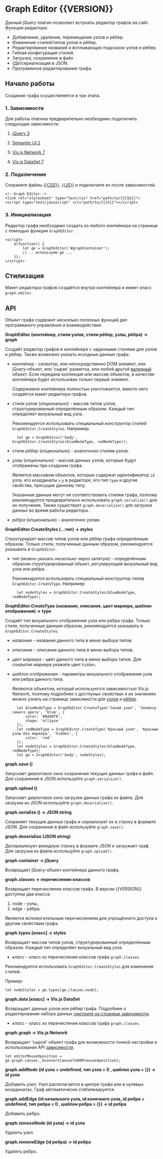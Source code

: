 # Graph Editor {{VERSION}}
Данный jQuery плагин позволяет встроить редактор графов на сайт. Функции редактора:
* Добавление, удаление, перемещение узлов и рёбер.
* Изменение стилей/типов узлов и рёбер.
* Редактирование названий и всплывающих подсказок узлов и рёбер.
* Гибкая конфигурация стилей.
* Загрузка, сохранение в файл.
* (Де)сериализация в JSON.
* Программное редактирование графа.

## Начало работы
Создание графа осуществляется в три этапа.
### 1. Зависимости
Для работы плагина предварительно необходимо подключить следующие зависимости:
1. [jQuery 3](https://jquery.com/download/)
2. [Semantic UI 2](https://semantic-ui.com/introduction/getting-started.html#install-nodejs)
3. [Vis.js Network 7](https://visjs.github.io/vis-network/docs/network/)  
4. [Vis.js DataSet 7](https://visjs.github.io/vis-data/data/dataset.html)

    
    <!--jQuery-->     
    <script src="https://code.jquery.com/jquery-3.4.1.min.js" integrity="sha256-CSXorXvZcTkaix6Yvo6HppcZGetbYMGWSFlBw8HfCJo=" crossorigin="anonymous"></script>
 	
 	<!--Semantic-UI-->
 	<link rel="stylesheet" href="https://cdnjs.cloudflare.com/ajax/libs/semantic-ui/2.4.1/semantic.min.css" integrity="sha256-9mbkOfVho3ZPXfM7W8sV2SndrGDuh7wuyLjtsWeTI1Q=" crossorigin="anonymous" />
 	<link rel="stylesheet" href="https://cdnjs.cloudflare.com/ajax/libs/semantic-ui/2.4.1/components/button.min.css" integrity="sha256-xtpiJw1+6DW1Oac4CVyU7PbCxHxufOBIspA9T79Y384=" crossorigin="anonymous" />
 	<link rel="stylesheet" href="https://cdnjs.cloudflare.com/ajax/libs/semantic-ui/2.4.1/components/dropdown.min.css" integrity="sha256-eKk/OB1/M9wf6oWV2+jUV8DpHXBFjNthcjTRvgPb4jg=" crossorigin="anonymous" />
 	<link rel="stylesheet" href="https://cdnjs.cloudflare.com/ajax/libs/semantic-ui/2.4.1/components/header.min.css" integrity="sha256-xJCnUW9lBafMfAoQesJSWvpSvudGlOysL8HU3fO/CPI=" crossorigin="anonymous" />
 	<link rel="stylesheet" href="https://cdnjs.cloudflare.com/ajax/libs/semantic-ui/2.4.1/components/icon.min.css" integrity="sha256-KyXPF3/VOPPst/NQOzCWr97QMfSfzJLyFT0o5lYJXiQ=" crossorigin="anonymous" />
 	<link rel="stylesheet" href="https://cdnjs.cloudflare.com/ajax/libs/semantic-ui/2.4.1/components/input.min.css" integrity="sha256-hlqxoW9mkPO7jQpdyUy6gqIUIXpFz1iq7NUvYxRoeds=" crossorigin="anonymous" />
 	<link rel="stylesheet" href="https://cdnjs.cloudflare.com/ajax/libs/semantic-ui/2.4.1/components/item.min.css" integrity="sha256-cruqIcC0V+wSzrSIxWuc5YZylQUm/L18bt6l55+gK5U=" crossorigin="anonymous" />
 	<link rel="stylesheet" href="https://cdnjs.cloudflare.com/ajax/libs/semantic-ui/2.4.1/components/label.min.css" integrity="sha256-qB3YAR8Frc4C6MnNNmPiJuK0NERKVzSLyvUtOzvHvTc=" crossorigin="anonymous" />
 	<link rel="stylesheet" href="https://cdnjs.cloudflare.com/ajax/libs/semantic-ui/2.4.1/components/menu.min.css" integrity="sha256-cRSLOaiPiyfTQ4B4HT1OCF/2CWNzGcPO9Nns6Jrf4hg=" crossorigin="anonymous" />
 	<link rel="stylesheet" href="https://cdnjs.cloudflare.com/ajax/libs/semantic-ui/2.4.1/components/message.min.css" integrity="sha256-DhgaaWn1rmuk1WfOB+BLM7RYn8hQjlnOp0j9LvnJLUs=" crossorigin="anonymous" />
 	<link rel="stylesheet" href="https://cdnjs.cloudflare.com/ajax/libs/semantic-ui/2.4.1/components/transition.min.css" integrity="sha256-gt0FRuZd5L22CqAruA5Hbx9DXzbJS6xXzK3pEmh+1VE=" crossorigin="anonymous" />
 	<script src="https://cdnjs.cloudflare.com/ajax/libs/semantic-ui/2.4.1/semantic.min.js" integrity="sha256-t8GepnyPmw9t+foMh3mKNvcorqNHamSKtKRxxpUEgFI=" crossorigin="anonymous"></script>
 	<script src="https://cdnjs.cloudflare.com/ajax/libs/semantic-ui/2.4.1/components/dropdown.min.js" integrity="sha256-uEocYy6a0MpPLLHtYV7QAGdOeMRwE0Am2WtnOg/hBfM=" crossorigin="anonymous"></script>
 	<script src="https://cdnjs.cloudflare.com/ajax/libs/semantic-ui/2.4.1/components/modal.min.js" integrity="sha256-8POmd6680Gev+MdgKbVOHP+9lm+9WB1AVyuLf2WRcxc=" crossorigin="anonymous"></script>
 	<script src="https://cdnjs.cloudflare.com/ajax/libs/semantic-ui/2.4.1/components/transition.min.js" integrity="sha256-k30cmb6hiQ/LGKpX2AcllUduUJ0kA4DKKStgUxkGQzM=" crossorigin="anonymous"></script>
 	
 	<!--Vis.js Network-->
 	<link rel="stylesheet" type="text/css" href="vis-network.min.css">
 	<script type="text/javascript" src="https://unpkg.com/vis-network/standalone/umd/vis-network.min.js"></script>

### 2. Подключение
Сохраните файлы [{{CSS}}]({{CSS}}), [{{JS}}]({{JS}}) и подключите их после зависимостей.

    <!--Graph Editor-->
    <link rel="stylesheet" type="text/css" href="path/to/{{CSS}}">
    <script type="text/javascript" src="path/to/{{JS}}"></script>
    
### 3. Инициализация
Редактор графа необходимо создать из любого контейнера на странице с помощью функции `GraphEditor`.

    <script>
        $(function() { 
            let ge = GraphEditor('#graphContainer');
            //... используем ge ...
        });
    </script>

## Стилизация
Макет редактора графов создаётся внутри контейнера и имеет класс `graph-editor`.

## API
Объект графа содержит несколько полезных функций дял программного управления и взаимодействия.

**GraphEditor (контейнер, стили узлов, стили рёбер, узлы, рёбра) → graph**

Создаёт редактор графов в контейнере с заданными стилями для узлов и рёбер. Также возможно указать исходные данные графа.

* *контейнер* - селектор, или непосредственно DOM элемент, или jQuery-объект, или 'сырая' разметка, или любой другой [валидный](https://api.jquery.com/jquery/#jQuery-elementArray) объект. Если передана коллекция или массив объектов, в качестве контейнера будет использован *только* первый элемент.

    Содержимое контейнера полностью уничтожается, вместо него создаётся макет редактора графов.
    
* *стили узлов* (опционально) - массив типов узлов, структурированный определённым образом. Каждый тип определяет визуальный вид узла.

    Рекомендуется использовать специальный конструктор стилей `GraphEditor.CreateStyles`. Например:
    
        let ge = GraphEditor('body', GraphEditor.CreateStyles(blueNodeType, redNodeType));
        
* *стили рёбер* (опционально) - аналогично стилям узлов.

* *узлы* (опционально) - массив данных узлов, которые будут отображены при создании графа. 

    Является массивом объектов, которые содержат идентификатор `id` узла, его координаты `x`,`y` в редакторе, его тип `type` и другие свойства, присущие данному типу. 
    
    Указанные данные могут не соответствовать стилям графа, поэтому рекомендуется предварительно использовать `graph.serialize()` для их получения. Также существует `graph.deserialize()` для загрузки данных во время работы редактора.

* *рёбра* (опционально) - аналогично узлам.


**GraphEditor.CreateStyles (...тип) → styles**

Структурирует массив типов узлов или рёбер графа определённым образом. Только стили, полученные данным образом, рекомендуется указывать в `GraphEditor`.

* *тип* (можно указать несколько через запятую) - определённым образом структурированный объект, регулирующий визуальный вид узла или ребра. 

    Рекомендуется использовать специальный конструктор типов `GraphEditor.CreateType`. Например:
    
        let nodeStyles = GraphEditor.CreateStyles(blueNodeType, redNodeType);
        
**GraphEditor.CreateType (название, описание, цвет маркера, шаблон отображения) → type**

Создаёт тип визуального отображения узла или ребра графа. Только стили, полученные данным образом, рекомендуется указывать в `GraphEditor.CreateStyles`.

* *название* - название данного типа в меню выбора типов.

* *описание* - описание данного типа в меню выбора типов.

* *цвет маркера* - цвет данного типа в меню выбора типов. Для сокрытия маркера укажите цвет `hidden`.

* *шаблон отображения* - параметры визуального отображения узла или ребра данного типа. 

    Являются объектом, который используются зависимостью Vis.js Network, поэтому подробнее о достпуных свойствах и их значениях можно узнать на странице зависимости для [узлов](https://visjs.github.io/vis-network/docs/network/nodes.html) и [рёбер](https://visjs.github.io/vis-network/docs/network/edges.html).
    
        let blueNodeType = GraphEditor.CreateType('Синий узел', 'Эллипсы синего цвета', 'blue', {
            color: '#8dd0f8',
            shape: 'ellipse'
        });
        let redNodeType = GraphEditor.CreateType('Красный узел', 'Красные узлы без маркера', 'hidden', {
            color: 'red'
        });
        let nodeStyles = GraphEditor.CreateStyles(blueNodeType, redNodeType);
        let ge = GraphEditor('body', nodeStyles);
        

**graph.save ()**

Запускает диалоговое окно сохранения текущих данных графа в файл. Для сохранения в JSON используйте `graph.serialize()`.

**graph.upload ()**

Запускает диалоговое окно загрузки данных графа из файла. Для загрузки из JSON используйте `graph.deserialize()`.

**graph.serialize () → JSON string**

Сохраняет текущие данные графа и сериализует их в строку в формате JSON. Для сохранения в файл используйте `graph.save()`.

**graph.deserialize (JSON string)**

Десериализует *валидную* строку в формате JSON и загружает граф. Для загрузки из файла используйте `graph.upload()`.

**graph.container → jQuery**

Возвращает jQuery-объект контейнера данного графа.

**graph.classes → перечисление классов**

Возвращает перечисление классов графа. В версии {{VERSION}} доступны два класса:
1. node - узлы,
2. edge - рёбра.

Является вспомогательным перечислением для упрощённого доступа к другим свойствам графа.

**graph.types [класс] → styles**

Возвращает массив типов узлов, структурированный определённым образом. Каждый тип определяет визуальный вид узла.

* *класс* - класс из перечисления классов графа `graph.classes`.

Рекомендуется использовать `GraphEditor.CreateStyles` для изменения стилей.

Пример:
    
    let nodeStyles = ge.types[ge.classes.node];


**graph.data [класс] → Vis.js DataSet**

Возвращает данные узлов или рёбер графа. Подробнее о редактировании набора данных [смотрите на странице зависимости](https://visjs.github.io/vis-data/data/dataset.html).

* *класс* - класс из перечисления классов графа `graph.classes`.

**graph.graph → Vis.js Network**

Возвращает 'сырой' объект графа для возможности тонкой настройки и использования API [зависимости](https://visjs.github.io/vis-network/docs/network/).

    let editorMouseXposition = ge.graph.canvas._XconvertCanvasToDOM(mouseXposition);

	
**graph.addNode (id узла = undefined, тип узла = 0 , шаблон узла = {}) → id узла**

Добавить узел. Узел располагается в центре графа или в нулевых координатах. Граф автоматически стабилизируется.


**graph.addEdge (id начального узла, id конечного узла, id ребра = undefined, тип ребра = 0 , шаблон ребра = {}) → id ребра**

Добавить ребро.


**graph.removeNode (id узла) → id узла**

Удалить узел.


**graph.removeEdge (id ребра) → id ребра**

Удалить ребро.


 


